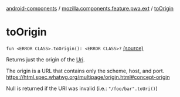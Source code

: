 [android-components](../index.md) / [mozilla.components.feature.pwa.ext](index.md) / [toOrigin](./to-origin.md)

# toOrigin

`fun <ERROR CLASS>.toOrigin(): <ERROR CLASS>?` [(source)](https://github.com/mozilla-mobile/android-components/blob/master/components/feature/pwa/src/main/java/mozilla/components/feature/pwa/ext/Uri.kt#L17)

Returns just the origin of the [Uri](#).

The origin is a URL that contains only the scheme, host, and port.
https://html.spec.whatwg.org/multipage/origin.html#concept-origin

Null is returned if the URI was invalid (i.e.: `"/foo/bar".toUri()`)

